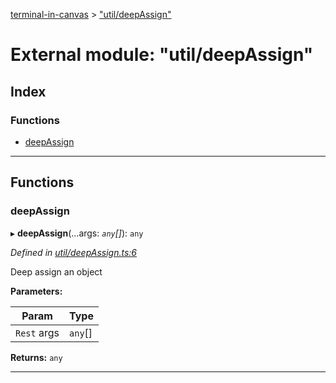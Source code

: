 [terminal-in-canvas](../README.md) > ["util/deepAssign"](../modules/_util_deepassign_.md)

# External module: "util/deepAssign"

## Index

### Functions

* [deepAssign](_util_deepassign_.md#deepassign)

---

## Functions

<a id="deepassign"></a>

###  deepAssign

▸ **deepAssign**(...args: *`any`[]*): `any`

*Defined in [util/deepAssign.ts:6](https://github.com/danikaze/terminal-in-canvas/blob/13134dd/src/util/deepAssign.ts#L6)*

Deep assign an object

**Parameters:**

| Param | Type |
| ------ | ------ |
| `Rest` args | `any`[] |

**Returns:** `any`

___

